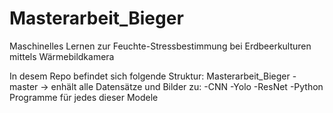 # Masterarbeit_Bieger
Maschinelles Lernen zur Feuchte-Stressbestimmung bei Erdbeerkulturen mittels Wärmebildkamera


In desem Repo befindet sich folgende Struktur:
Masterarbeit_Bieger
	-master -> enhält alle Datensätze und Bilder zu:
		-CNN
		-Yolo
		-ResNet
	-Python Programme für jedes dieser Modele
